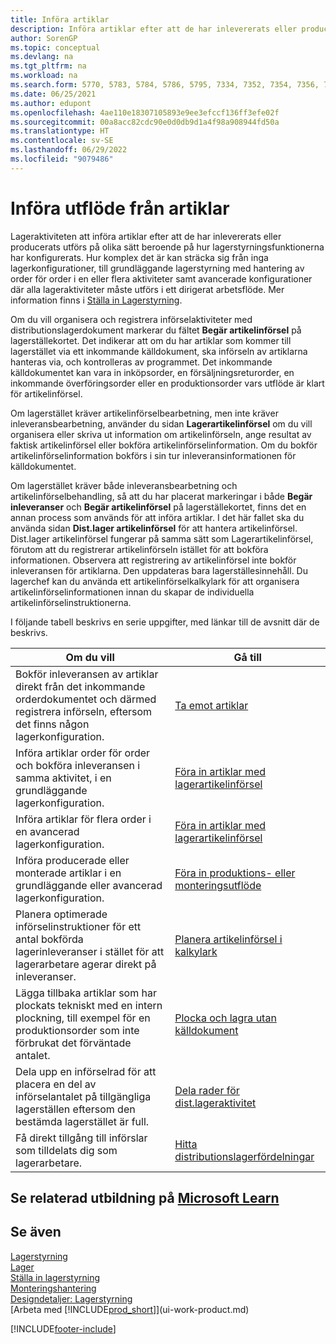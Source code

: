 ```yaml
---
title: Införa artiklar
description: Införa artiklar efter att de har inlevererats eller producerats utförs på olika sätt beroende på hur lagerstyrningsfunktionerna har konfigurerats.
author: SorenGP
ms.topic: conceptual
ms.devlang: na
ms.tgt_pltfrm: na
ms.workload: na
ms.search.form: 5770, 5783, 5784, 5786, 5795, 7334, 7352, 7354, 7356, 7375, 7379, 7390, 7394, 7396, 9312, 9315, 9343
ms.date: 06/25/2021
ms.author: edupont
ms.openlocfilehash: 4ae110e18307105893e9ee3efccf136ff3efe02f
ms.sourcegitcommit: 00a8acc82cdc90e0d0db9d1a4f98a908944fd50a
ms.translationtype: HT
ms.contentlocale: sv-SE
ms.lasthandoff: 06/29/2022
ms.locfileid: "9079486"
---
```

# <a name="putting-items-away"></a>Införa utflöde från artiklar

Lageraktiviteten att införa artiklar efter att de har inlevererats eller producerats utförs på olika sätt beroende på hur lagerstyrningsfunktionerna har konfigurerats. Hur komplex det är kan sträcka sig från inga lagerkonfigurationer, till grundläggande lagerstyrning med hantering av order för order i en eller flera aktiviteter samt avancerade konfigurationer där alla lageraktiviteter måste utförs i ett dirigerat arbetsflöde. Mer information finns i [Ställa in Lagerstyrning](warehouse-setup-warehouse.md).

Om du vill organisera och registrera införselaktiviteter med distributionslagerdokument markerar du fältet **Begär artikelinförsel** på lagerställekortet. Det indikerar att om du har artiklar som kommer till lagerstället via ett inkommande källdokument, ska införseln av artiklarna hanteras via, och kontrolleras av programmet. Det inkommande källdokumentet kan vara in inköpsorder, en försäljningsreturorder, en inkommande överföringsorder eller en produktionsorder vars utflöde är klart för artikelinförsel.  

Om lagerstället kräver artikelinförselbearbetning, men inte kräver inleveransbearbetning, använder du sidan **Lagerartikelinförsel** om du vill organisera eller skriva ut information om artikelinförseln, ange resultat av faktisk artikelinförsel eller bokföra artikelinförselinformation. Om du bokför artikelinförselinformation bokförs i sin tur inleveransinformationen för källdokumentet.

Om lagerstället kräver både inleveransbearbetning och artikelinförselbehandling, så att du har placerat markeringar i både **Begär inleveranser** och **Begär artikelinförsel** på lagerställekortet, finns det en annan process som används för att införa artiklar. I det här fallet ska du använda sidan **Dist.lager artikelinförsel** för att hantera artikelinförsel. Dist.lager artikelinförsel fungerar på samma sätt som Lagerartikelinförsel, förutom att du registrerar artikelinförseln istället för att bokföra informationen. Observera att registrering av artikelinförsel inte bokför inleveransen för artiklarna. Den uppdateras bara lagerställesinnehåll. Du lagerchef kan du använda ett artikelinförselkalkylark för att organisera artikelinförselinformationen innan du skapar de individuella artikelinförselinstruktionerna.

I följande tabell beskrivs en serie uppgifter, med länkar till de avsnitt där de beskrivs.  

|**Om du vill**|**Gå till**|  
|------------|-------------|  
|Bokför inleveransen av artiklar direkt från det inkommande orderdokumentet och därmed registrera införseln, eftersom det finns någon lagerkonfiguration.|[Ta emot artiklar](warehouse-how-receive-items.md)|  
|Införa artiklar order för order och bokföra inleveransen i samma aktivitet, i en grundläggande lagerkonfiguration.|[Föra in artiklar med lagerartikelinförsel](warehouse-how-to-put-items-away-with-inventory-put-aways.md)|  
|Införa artiklar för flera order i en avancerad lagerkonfiguration.|[Föra in artiklar med lagerartikelinförsel](warehouse-how-to-put-items-away-with-warehouse-put-aways.md)|  
|Införa producerade eller monterade artiklar i en grundläggande eller avancerad lagerkonfiguration.|[Föra in produktions- eller monteringsutflöde](warehouse-how-to-put-away-production-output.md)|
|Planera optimerade införselinstruktioner för ett antal bokförda lagerinleveranser i stället för att lagerarbetare agerar direkt på inleveranser.|[Planera artikelinförsel i kalkylark](warehouse-how-to-plan-put-aways-in-worksheets.md)|  
|Lägga tillbaka artiklar som har plockats tekniskt med en intern plockning, till exempel för en produktionsorder som inte förbrukat det förväntade antalet.|[Plocka och lagra utan källdokument](warehouse-how-to-create-put-aways-from-internal-put-aways.md)|
|Dela upp en införselrad för att placera en del av införselantalet på tillgängliga lagerställen eftersom den bestämda lagerstället är full.|[Dela rader för dist.lageraktivitet](warehouse-how-to-split-warehouse-activity-lines.md)|
|Få direkt tillgång till införslar som tilldelats dig som lagerarbetare.|[Hitta distributionslagerfördelningar](warehouse-how-to-find-your-warehouse-assignments.md)|

## <a name="see-related-training-at-microsoft-learn"></a>Se relaterad utbildning på [Microsoft Learn](/learn/modules/receive-put-away-items/)

## <a name="see-also"></a>Se även

[Lagerstyrning](warehouse-manage-warehouse.md)  
[Lager](inventory-manage-inventory.md)  
[Ställa in lagerstyrning](warehouse-setup-warehouse.md)  
[Monteringshantering](assembly-assemble-items.md)  
[Designdetaljer: Lagerstyrning](design-details-warehouse-management.md)  
[Arbeta med [!INCLUDE[prod_short](includes/prod_short.md)]](ui-work-product.md)  


[!INCLUDE[footer-include](includes/footer-banner.md)]